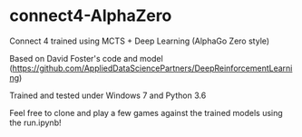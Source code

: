 # connect4-AlphaZero
Connect 4 trained using MCTS + Deep Learning (AlphaGo Zero style)

Based on David Foster's code and model (https://github.com/AppliedDataSciencePartners/DeepReinforcementLearning)

Trained and tested under Windows 7 and Python 3.6

Feel free to clone and play a few games against the trained models using the run.ipynb!
